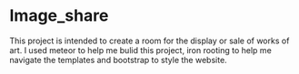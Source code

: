 # Image_share
This project is intended to create a room for the display or sale of works of art.
I used meteor to help me bulid this project, iron rooting to help me navigate the templates and
bootstrap to style the website.

